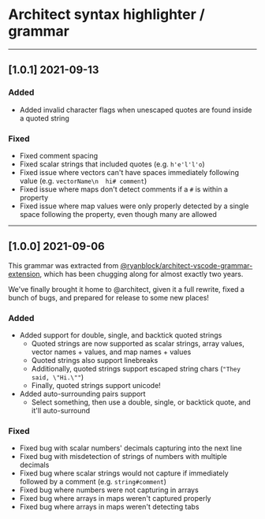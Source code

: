 # Architect syntax highlighter / grammar

---

## [1.0.1] 2021-09-13

### Added

- Added invalid character flags when unescaped quotes are found inside a quoted string


### Fixed

- Fixed comment spacing
- Fixed scalar strings that included quotes (e.g. `h'e'l'l'o`)
- Fixed issue where vectors can't have spaces immediately following value (e.g. `vectorName\n  hi# comment`)
- Fixed issue where maps don't detect comments if a `#` is within a property
- Fixed issue where map values were only properly detected by a single space following the property, even though many are allowed

---

## [1.0.0] 2021-09-06

This grammar was extracted from [@ryanblock/architect-vscode-grammar-extension](https://github.com/ryanblock/architect-vscode-grammar-extension), which has been chugging along for almost exactly two years.

We've finally brought it home to @architect, given it a full rewrite, fixed a bunch of bugs, and prepared for release to some new places!


### Added

- Added support for double, single, and backtick quoted strings
  - Quoted strings are now supported as scalar strings, array values, vector names + values, and map names + values
  - Quoted strings also support linebreaks
  - Additionally, quoted strings support escaped string chars (`"They said, \"Hi.\""`)
  - Finally, quoted strings support unicode!
- Added auto-surrounding pairs support
  - Select something, then use a double, single, or backtick quote, and it'll auto-surround


### Fixed

- Fixed bug with scalar numbers' decimals capturing into the next line
- Fixed bug with misdetection of strings of numbers with multiple decimals
- Fixed bug where scalar strings would not capture if immediately followed by a comment (e.g. `string#comment`)
- Fixed bug where numbers were not capturing in arrays
- Fixed bug where arrays in maps weren't captured properly
- Fixed bug where arrays in maps weren't detecting tabs
